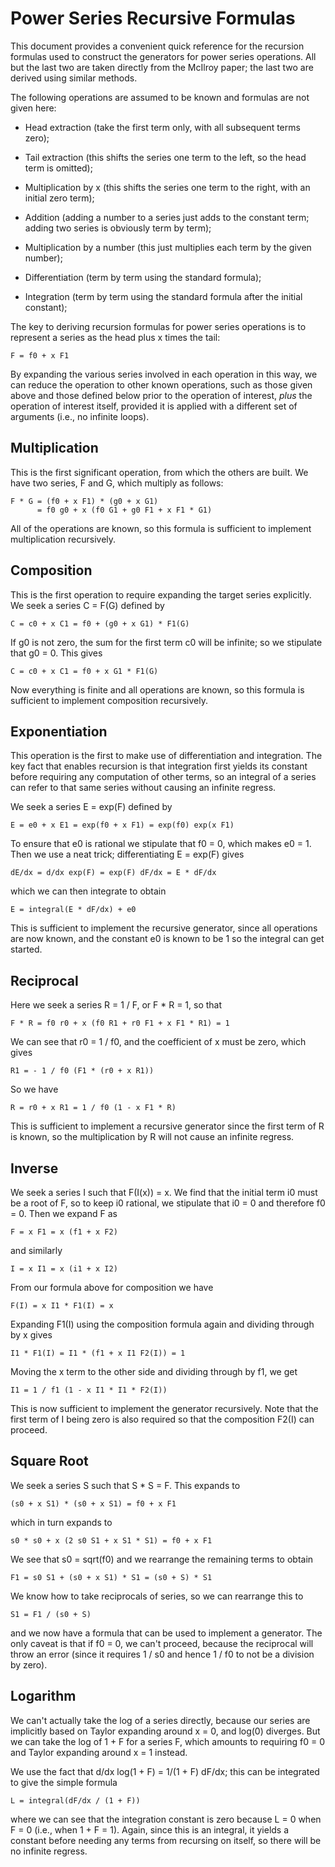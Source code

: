 Power Series Recursive Formulas
===============================

This document provides a convenient quick reference for the recursion
formulas used to construct the generators for power series operations.
All but the last two are taken directly from the McIlroy paper; the
last two are derived using similar methods.

The following operations are assumed to be known and formulas are not
given here:

- Head extraction (take the first term only, with all subsequent terms
  zero);

- Tail extraction (this shifts the series one term to the left, so the
  head term is omitted);

- Multiplication by x (this shifts the series one term to the right,
  with an initial zero term);

- Addition (adding a number to a series just adds to the constant term;
  adding two series is obviously term by term);

- Multiplication by a number (this just multiplies each term by the
  given number);

- Differentiation (term by term using the standard formula);

- Integration (term by term using the standard formula after the initial
  constant);

The key to deriving recursion formulas for power series operations is to
represent a series as the head plus x times the tail:

    F = f0 + x F1

By expanding the various series involved in each operation in this way,
we can reduce the operation to other known operations, such as those
given above and those defined below prior to the operation of interest,
*plus* the operation of interest itself, provided it is applied with a
different set of arguments (i.e., no infinite loops).

Multiplication
--------------

This is the first significant operation, from which the others are built.
We have two series, F and G, which multiply as follows:

    F * G = (f0 + x F1) * (g0 + x G1)
          = f0 g0 + x (f0 G1 + g0 F1 + x F1 * G1)

All of the operations are known, so this formula is sufficient to
implement multiplication recursively.

Composition
-----------

This is the first operation to require expanding the target series
explicitly. We seek a series C = F(G) defined by

    C = c0 + x C1 = f0 + (g0 + x G1) * F1(G)

If g0 is not zero, the sum for the first term c0 will be infinite; so
we stipulate that g0 = 0. This gives

    C = c0 + x C1 = f0 + x G1 * F1(G)

Now everything is finite and all operations are known, so this formula
is sufficient to implement composition recursively.

Exponentiation
--------------

This operation is the first to make use of differentiation and
integration. The key fact that enables recursion is that integration
first yields its constant before requiring any computation of other
terms, so an integral of a series can refer to that same series
without causing an infinite regress.

We seek a series E = exp(F) defined by

    E = e0 + x E1 = exp(f0 + x F1) = exp(f0) exp(x F1)

To ensure that e0 is rational we stipulate that f0 = 0, which makes
e0 = 1. Then we use a neat trick; differentiating E = exp(F) gives

    dE/dx = d/dx exp(F) = exp(F) dF/dx = E * dF/dx

which we can then integrate to obtain

    E = integral(E * dF/dx) + e0

This is sufficient to implement the recursive generator, since all
operations are now known, and the constant e0 is known to be 1 so
the integral can get started.

Reciprocal
----------

Here we seek a series R = 1 / F, or F * R = 1, so that

    F * R = f0 r0 + x (f0 R1 + r0 F1 + x F1 * R1) = 1

We can see that r0 = 1 / f0, and the coefficient of x must be zero,
which gives

    R1 = - 1 / f0 (F1 * (r0 + x R1))

So we have

    R = r0 + x R1 = 1 / f0 (1 - x F1 * R)

This is sufficient to implement a recursive generator since the
first term of R is known, so the multiplication by R will not
cause an infinite regress.

Inverse
-------

We seek a series I such that F(I(x)) = x. We find that the initial
term i0 must be a root of F, so to keep i0 rational, we stipulate
that i0 = 0 and therefore f0 = 0. Then we expand F as

    F = x F1 = x (f1 + x F2)

and similarly

    I = x I1 = x (i1 + x I2)

From our formula above for composition we have

    F(I) = x I1 * F1(I) = x

Expanding F1(I) using the composition formula again and dividing
through by x gives

    I1 * F1(I) = I1 * (f1 + x I1 F2(I)) = 1

Moving the x term to the other side and dividing through by f1,
we get

    I1 = 1 / f1 (1 - x I1 * I1 * F2(I))

This is now sufficient to implement the generator recursively.
Note that the first term of I being zero is also required so
that the composition F2(I) can proceed.

Square Root
-----------

We seek a series S such that S * S = F. This expands to

    (s0 + x S1) * (s0 + x S1) = f0 + x F1

which in turn expands to

    s0 * s0 + x (2 s0 S1 + x S1 * S1) = f0 + x F1

We see that s0 = sqrt(f0) and we rearrange the remaining terms to
obtain

    F1 = s0 S1 + (s0 + x S1) * S1 = (s0 + S) * S1

We know how to take reciprocals of series, so we can rearrange this
to

    S1 = F1 / (s0 + S)

and we now have a formula that can be used to implement a generator.
The only caveat is that if f0 = 0, we can't proceed, because the
reciprocal will throw an error (since it requires 1 / s0 and hence
1 / f0 to not be a division by zero).

Logarithm
---------

We can't actually take the log of a series directly, because our
series are implicitly based on Taylor expanding around x = 0, and
log(0) diverges. But we can take the log of 1 + F for a series F,
which amounts to requiring f0 = 0 and Taylor expanding around x = 1
instead.

We use the fact that d/dx log(1 + F) = 1/(1 + F) dF/dx; this can be
integrated to give the simple formula

    L = integral(dF/dx / (1 + F))

where we can see that the integration constant is zero because
L = 0 when F = 0 (i.e., when 1 + F = 1). Again, since this is an
integral, it yields a constant before needing any terms from
recursing on itself, so there will be no infinite regress.
